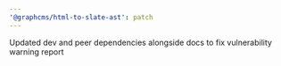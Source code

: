 ```yaml
---
'@graphcms/html-to-slate-ast': patch
---
```


Updated dev and peer dependencies alongside docs to fix vulnerability warning report
